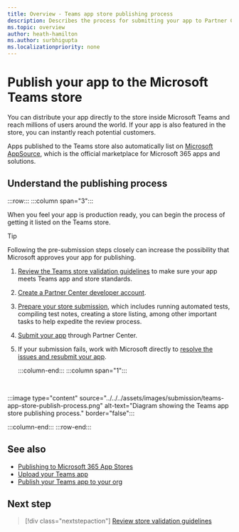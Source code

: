 ```yaml
---
title: Overview - Teams app store publishing process
description: Describes the process for submitting your app to Partner Center and getting it published to the Microsoft Teams store (and AppSource).
ms.topic: overview
author: heath-hamilton
ms.author: surbhigupta
ms.localizationpriority: none
---
```

# Publish your app to the Microsoft Teams store

You can distribute your app directly to the store inside Microsoft Teams and reach millions of users around the world. If your app is also featured in the store, you can instantly reach potential customers.

Apps published to the Teams store also automatically list on [Microsoft AppSource](https://appsource.microsoft.com), which is the official marketplace for Microsoft 365 apps and solutions.

## Understand the publishing process

:::row:::
   :::column span="3":::

When you feel your app is production ready, you can begin the process of getting it listed on the Teams store.

> [!TIP]
> Following the pre-submission steps closely can increase the possibility that Microsoft approves your app for publishing.

1. [Review the Teams store validation guidelines](~/concepts/deploy-and-publish/appsource/prepare/teams-store-validation-guidelines.md) to make sure your app meets Teams app and store standards.
1. [Create a Partner Center developer account](~/concepts/deploy-and-publish/appsource/prepare/create-partner-center-dev-account.md).
1. [Prepare your store submission](~/concepts/deploy-and-publish/appsource/prepare/submission-checklist.md), which includes running automated tests, compiling test notes, creating a store listing, among other important tasks to help expedite the review process.
1. [Submit your app](https://docs.microsoft.com/office/dev/store/add-in-submission-guide) through Partner Center.
1. If your submission fails, work with Microsoft directly to [resolve the issues and resubmit your app](~/concepts/deploy-and-publish/appsource/resolve-submission-issues.md).

   :::column-end:::
   :::column span="1":::

<br>

:::image type="content" source="../../../assets/images/submission/teams-app-store-publish-process.png" alt-text="Diagram showing the Teams app store publishing process." border="false":::

   :::column-end:::
:::row-end:::

## See also

* [Publishing to Microsoft 365 App Stores](https://docs.microsoft.com/office/dev/store/)
* [Upload your Teams app](~/concepts/deploy-and-publish/apps-upload.md)
* [Publish your Teams app to your org](/MicrosoftTeams/tenant-apps-catalog-teams?toc=/microsoftteams/platform/toc.json&bc=/MicrosoftTeams/breadcrumb/toc.json)

## Next step

> [!div class="nextstepaction"]
> [Review store validation guidelines](~/concepts/deploy-and-publish/appsource/prepare/teams-store-validation-guidelines.md)
